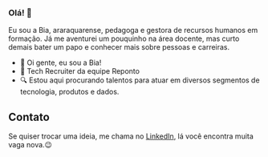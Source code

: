 ### Olá! 👋

Eu sou a Bia, araraquarense, pedagoga e gestora de recursos humanos em formação. Já me aventurei um pouquinho na área docente, mas curto demais bater um papo e conhecer mais sobre pessoas e carreiras. 

- 🤗 Oi gente, eu sou a Bia!
- 💟 Tech Recruiter da equipe Reponto
- 🔍 Estou aqui procurando talentos para atuar em diversos segmentos de tecnologia, produtos e dados.

## Contato
Se quiser trocar uma ideia, me chama no [LinkedIn](https://www.linkedin.com/in/beatriz-erba-lemes/), lá você encontra muita vaga nova.😉
